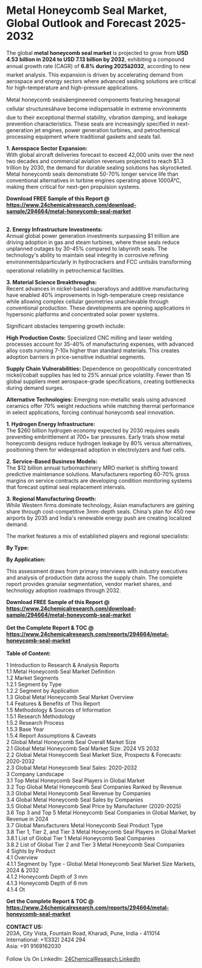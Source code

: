 <h1>Metal Honeycomb Seal Market, Global Outlook and Forecast 2025-2032</h1><p>The global <strong>metal honeycomb seal market</strong> is projected to grow from <strong>USD 4.53 billion in 2024 to USD 7.13 billion by 2032</strong>, exhibiting a compound annual growth rate (CAGR) of <strong>6.8% during 2025â2032</strong>, according to new market analysis. This expansion is driven by accelerating demand from aerospace and energy sectors where advanced sealing solutions are critical for high-temperature and high-pressure applications.</p><p>Metal honeycomb sealsâengineered components featuring hexagonal cellular structuresâhave become indispensable in extreme environments due to their exceptional thermal stability, vibration damping, and leakage prevention characteristics. These seals are increasingly specified in next-generation jet engines, power generation turbines, and petrochemical processing equipment where traditional gaskets and seals fail.</p><p><strong>1. Aerospace Sector Expansion:</strong><br>
With global aircraft deliveries forecast to exceed 42,000 units over the next two decades and commercial aviation revenues projected to reach $1.3 trillion by 2030, the demand for durable sealing solutions has skyrocketed. Metal honeycomb seals demonstrate 50-70% longer service life than conventional alternatives in turbine engines operating above 1000Â°C, making them critical for next-gen propulsion systems.</p><div><b>Download FREE Sample of this Report @ 
            <a href="https://www.24chemicalresearch.com/download-sample/294664/metal-honeycomb-seal-market">
            https://www.24chemicalresearch.com/download-sample/294664/metal-honeycomb-seal-market</a></b></div><br><p><strong>2. Energy Infrastructure Investments:</strong><br>
Annual global power generation investments surpassing $1 trillion are driving adoption in gas and steam turbines, where these seals reduce unplanned outages by 30-45% compared to labyrinth seals. The technology's ability to maintain seal integrity in corrosive refining environmentsâparticularly in hydrocrackers and FCC unitsâis transforming operational reliability in petrochemical facilities.</p><p><strong>3. Material Science Breakthroughs:</strong><br>
Recent advances in nickel-based superalloys and additive manufacturing have enabled 40% improvements in high-temperature creep resistance while allowing complex cellular geometries unachievable through conventional production. These developments are opening applications in hypersonic platforms and concentrated solar power systems.</p><p>Significant obstacles tempering growth include:</p><p><strong>High Production Costs:</strong> Specialized CNC milling and laser welding processes account for 35-40% of manufacturing expenses, with advanced alloy costs running 7-10x higher than standard materials. This creates adoption barriers in price-sensitive industrial segments.</p><p><strong>Supply Chain Vulnerabilities:</strong> Dependence on geopolitically concentrated nickel/cobalt supplies has led to 25% annual price volatility. Fewer than 15 global suppliers meet aerospace-grade specifications, creating bottlenecks during demand surges.</p><p><strong>Alternative Technologies:</strong> Emerging non-metallic seals using advanced ceramics offer 70% weight reductions while matching thermal performance in select applications, forcing continual honeycomb seal innovation.</p><p><strong>1. Hydrogen Energy Infrastructure:</strong><br>
The $260 billion hydrogen economy expected by 2030 requires seals preventing embrittlement at 700+ bar pressures. Early trials show metal honeycomb designs reduce hydrogen leakage by 80% versus alternatives, positioning them for widespread adoption in electrolyzers and fuel cells.</p><p><strong>2. Service-Based Business Models:</strong><br>
The $12 billion annual turbomachinery MRO market is shifting toward predictive maintenance solutions. Manufacturers reporting 60-70% gross margins on service contracts are developing condition monitoring systems that forecast optimal seal replacement intervals.</p><p><strong>3. Regional Manufacturing Growth:</strong><br>
While Western firms dominate technology, Asian manufacturers are gaining share through cost-competitive 3mm-depth seals. China's plan for 450 new airports by 2035 and India's renewable energy push are creating localized demand.</p><p>The market features a mix of established players and regional specialists:</p><p><strong>By Type:</strong></p><p><strong>By Application:</strong></p><p>This assessment draws from primary interviews with industry executives and analysis of production data across the supply chain. The complete report provides granular segmentation, vendor market shares, and technology adoption roadmaps through 2032.</p><div><b>Download FREE Sample of this Report @ 
            <a href="https://www.24chemicalresearch.com/download-sample/294664/metal-honeycomb-seal-market">
            https://www.24chemicalresearch.com/download-sample/294664/metal-honeycomb-seal-market</a></b></div><br><div><b>Get the Complete Report & TOC @ 
            <a href="https://www.24chemicalresearch.com/reports/294664/metal-honeycomb-seal-market">
            https://www.24chemicalresearch.com/reports/294664/metal-honeycomb-seal-market</a></b></div><br>
            <b>Table of Content:</b><p>1 Introduction to Research & Analysis Reports<br />
 1.1 Metal Honeycomb Seal Market Definition<br />
 1.2 Market Segments<br />
 1.2.1 Segment by Type<br />
 1.2.2 Segment by Application<br />
 1.3 Global Metal Honeycomb Seal Market Overview<br />
 1.4 Features & Benefits of This Report<br />
 1.5 Methodology & Sources of Information<br />
 1.5.1 Research Methodology<br />
 1.5.2 Research Process<br />
 1.5.3 Base Year<br />
 1.5.4 Report Assumptions & Caveats<br />
2 Global Metal Honeycomb Seal Overall Market Size<br />
 2.1 Global Metal Honeycomb Seal Market Size: 2024 VS 2032<br />
 2.2 Global Metal Honeycomb Seal Market Size, Prospects & Forecasts: 2020-2032<br />
 2.3 Global Metal Honeycomb Seal Sales: 2020-2032<br />
3 Company Landscape<br />
 3.1 Top Metal Honeycomb Seal Players in Global Market<br />
 3.2 Top Global Metal Honeycomb Seal Companies Ranked by Revenue<br />
 3.3 Global Metal Honeycomb Seal Revenue by Companies<br />
 3.4 Global Metal Honeycomb Seal Sales by Companies<br />
 3.5 Global Metal Honeycomb Seal Price by Manufacturer (2020-2025)<br />
 3.6 Top 3 and Top 5 Metal Honeycomb Seal Companies in Global Market, by Revenue in 2024<br />
 3.7 Global Manufacturers Metal Honeycomb Seal Product Type<br />
 3.8 Tier 1, Tier 2, and Tier 3 Metal Honeycomb Seal Players in Global Market<br />
 3.8.1 List of Global Tier 1 Metal Honeycomb Seal Companies<br />
 3.8.2 List of Global Tier 2 and Tier 3 Metal Honeycomb Seal Companies<br />
4 Sights by Product<br />
 4.1 Overview<br />
 4.1.1 Segment by Type - Global Metal Honeycomb Seal Market Size Markets, 2024 & 2032<br />
 4.1.2 Honeycomb Depth of 3 mm<br />
 4.1.3 Honeycomb Depth of 6 mm<br />
 4.1.4 Ot</p><div><b>Get the Complete Report & TOC @ 
            <a href="https://www.24chemicalresearch.com/reports/294664/metal-honeycomb-seal-market">
            https://www.24chemicalresearch.com/reports/294664/metal-honeycomb-seal-market</a></b></div><br><b>CONTACT US:</b><br>
            203A, City Vista, Fountain Road, Kharadi, Pune, India - 411014<br>
            International: +1(332) 2424 294<br>
            Asia: +91 9169162030 <br><br>
            Follow Us On LinkedIn: <a href="https://www.linkedin.com/company/24chemicalresearch/">24ChemicalResearch LinkedIn</a>